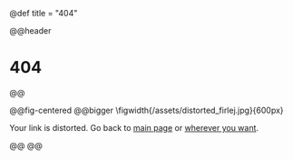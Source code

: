 @def title = "404"

@@header
# 404
@@

@@fig-centered
@@bigger
\figwidth{/assets/distorted_firlej.jpg}{600px}

Your link is distorted. Go back to [main page](/index.html) or [wherever you want](https://www.youtube.com/watch?v=dQw4w9WgXcQ).

@@
@@
